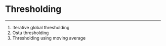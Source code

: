 # Thresholding
***
1. Iterative global thresholding
2. Ostu thresholding
3. Thresholding using moving average
